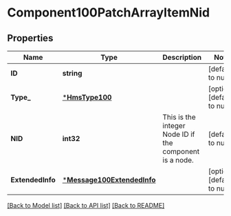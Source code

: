 # Component100PatchArrayItemNid

## Properties
Name | Type | Description | Notes
------------ | ------------- | ------------- | -------------
**ID** | **string** |  | [default to null]
**Type_** | [***HmsType100**](HMSType.1.0.0.md) |  | [optional] [default to null]
**NID** | **int32** | This is the integer Node ID if the component is a node. | [default to null]
**ExtendedInfo** | [***Message100ExtendedInfo**](Message_1.0.0_ExtendedInfo.md) |  | [optional] [default to null]

[[Back to Model list]](../README.md#documentation-for-models) [[Back to API list]](../README.md#documentation-for-api-endpoints) [[Back to README]](../README.md)

